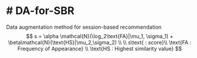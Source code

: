 # # DA-for-SBR

Data augmentation method for session-based recommendation
$$
s = \alpha \mathcal{N}(\log_2\text{FA}|\mu_1, \sigma_1) + \beta\mathcal{N}(\text{HS}|\mu_2,\sigma_2) \\ \\
s\text{ : score}\\
\text{FA : Frequency of Appearance} \\
\text{HS : Highest similarity value}
$$
